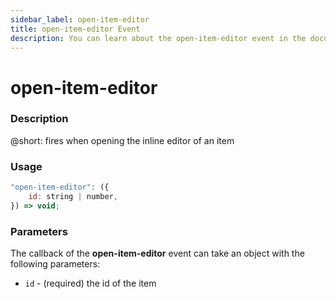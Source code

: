 ```yaml
---
sidebar_label: open-item-editor
title: open-item-editor Event
description: You can learn about the open-item-editor event in the documentation of the DHTMLX JavaScript To Do List library. Browse developer guides and API reference, try out code examples and live demos, and download a free 30-day evaluation version of DHTMLX To Do List.
---
```


# open-item-editor

### Description

@short: fires when opening the inline editor of an item

### Usage

~~~js
"open-item-editor": ({
    id: string | number,
}) => void;
~~~

### Parameters

The callback of the **open-item-editor** event can take an object with the following parameters:

- `id` - (required) the id of the item
 